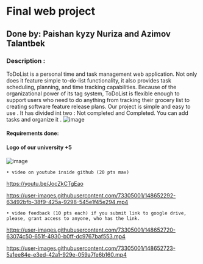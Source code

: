 # Final web project
## Done by: Paishan kyzy Nuriza and Azimov Talantbek
### Description :
ToDoList is a personal time and task management web application. Not only does it feature simple to-do-list functionality, it also provides task scheduling, planning, and time tracking capabilities. Because of the organizational power of its tag system, ToDoList is flexible enough to support users who need to do anything from tracking their grocery list to creating software feature release plans.
Our project is simple and easy to use . It has divided int two : Not completed and Completed. You can add tasks and organize it .
![image](https://user-images.githubusercontent.com/73305001/148652993-e9b7e99a-78e2-4266-8288-d97a211d2318.png)




#### Requirements done:

#### Logo of our university +5
![image](https://user-images.githubusercontent.com/73305001/148652906-03e968fb-e546-4595-beb4-3545a15e4dba.png)



	• video on youtube inside github (20 pts max)
https://youtu.be/JocZkCTgEao

https://user-images.githubusercontent.com/73305001/148652292-63492bfb-38f9-425a-9298-545e1f45e294.mp4
	
	• video feedback (10 pts each) if you submit link to google drive, please, grant access to anyone, who has the link.
	
https://user-images.githubusercontent.com/73305001/148652720-63074c50-651f-4930-b0ff-dc9767baf553.mp4

https://user-images.githubusercontent.com/73305001/148652723-5a1ee84e-e3ed-42a1-929e-059a7fe6b160.mp4


	




